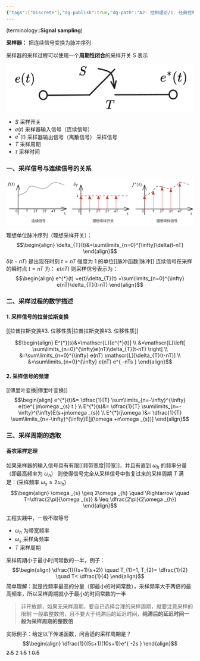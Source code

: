 ```yaml
---
{"tags":["Discrete"],"dg-publish":true,"dg-path":"A2- 控制理论/1. 经典控制理论/信号采样.md","permalink":"/A2- 控制理论/1. 经典控制理论/信号采样/","dgPassFrontmatter":true,"noteIcon":"","created":"2024-07-05T14:07:08.000+08:00","updated":"2025-08-28T21:53:12.891+08:00"}
---
```


(terminology::**Signal sampling**)

**采样器：** 把连续信号变换为脉冲序列

采样器的采样过程可以使用一个**周期性闭合**的采样开关 S 表示

![采样开关.png](../img/user/Functional%20files/Photo%20Resources/%E9%87%87%E6%A0%B7%E5%BC%80%E5%85%B3.png)

- $S$ 采样开关
- $e(t)$ 采样器输入信号（连续信号）
- $e^{*}(t)$ 采样器输出信号（离散信号）   采样信号
- $T$ 采样周期
- $\tau$ 采样时间

### 一、采样信号与连续信号的关系

![信号采样.png](../img/user/Functional%20files/Photo%20Resources/%E4%BF%A1%E5%8F%B7%E9%87%87%E6%A0%B7.png)

理想单位脉冲序列（理想采样开关）：
$$\begin{align}
\delta_{T}(t)&=\sum\limits_{n=0}^{\infty}\delta(t-nT)
\end{align}$$
$\delta(t-nT)$ 是出现在时刻 $t=nT$   强度为 1 的单位[[脉冲函数\|脉冲]]
连续信号在采样的瞬时点 $t=nT$ 为： $e(nT)$
则采样信号表示为：
$$\begin{align}
 e^{*}(t) =e(t)\delta_{T}(t) =\sum\limits_{n=0}^{\infty} e(nT)\delta_{T}(t-nT)
\end{align}$$

### 二、采样过程的数学描述
#### 1. 采样信号的拉普拉斯变换
[[拉普拉斯变换#3. 位移性质\|拉普拉斯变换#3. 位移性质]]

$$\begin{align}
E^{*}(s)&=\mathscr{L}[e^{*}(t)] \\
&=\mathscr{L}\left[ \sum\limits_{n=0}^{\infty}e(nT)\delta_{T}(t-nT) \right] \\
&=\sum\limits_{n=0}^{\infty} e(nT) \mathscr{L}[\delta_{T}(t-nT)] \\
&=\sum\limits_{n=0}^{\infty} e(nT) e^{ -nTs }
\end{align}$$

#### 2. 采样信号的频谱 
[[傅里叶变换\|傅里叶变换]]
$$\begin{align}
e^{*}(t)&= \dfrac{1}{T} \sum\limits_{n=-\infty}^{\infty} e(t)e^{ jn\omega _{s} t } \\
E^{*}(s)&= \dfrac{1}{T} \sum\limits_{n=-\infty}^{\infty}E(s+jn\omega _{s}) \\
E^{*}(j\omega )&= \dfrac{1}{T} \sum\limits_{n=-\infty}^{\infty}E[j(\omega +n\omega _{s})]
\end{align}$$

### 三、采样周期的选取

#### 香农采样定理
如果采样器的输入信号具有有限[[频带宽度\|带宽]]，并且有直到 $\omega_{h}$ 的频率分量（即最高频率为 $\omega_{h}$）
则使得信号完全从采样信号中恢复过来的采样周期 $T$ 满足：(采样频率 $\omega_{s}\geq 2\omega_{h}$)
$$\begin{align}
 \omega _{s}  \geq 2\omega _{h} \quad \Rightarrow \quad T=\dfrac{2\pi}{\omega _{s}} & \leq \dfrac{2\pi}{2\omega _{h}} 
\end{align}$$

工程实践中，一般不取等号
- $\omega_{h}$ 为带宽频率
- $\omega_{s}$ 采样角频率
- $T$ 采样周期

采样周期小于最小时间常数的一半，例子：
$$\begin{align}
\dfrac{1}{(s+1)(s+2)}   \quad  T_{1}=1, T_{2}= \dfrac{1}{2}   \quad  T< \dfrac{1}{4}
 \end{align}$$
简单理解：就是找频率最高的分量（即最小的时间常数），采样频率大于两倍的最高频率，所以采样周期就小于最小的时间常数的一半

> 非开放题，如果无采样周期，要自己选择合理的采样周期，就要注意采样的限制
> 一般取整数倍，且不要大于纯滞后的延迟时间，**纯滞后的延迟时间一般为采样周期的整数倍**

实际例子：给定以下传递函数，问合适的采样周期是？
$$\begin{align}
\dfrac{1}{(5s+1)(10s+1)}e^{ -2s }
\end{align}$$
~~2.5~~    2   ~~1.5~~    1     ~~0.5~~
